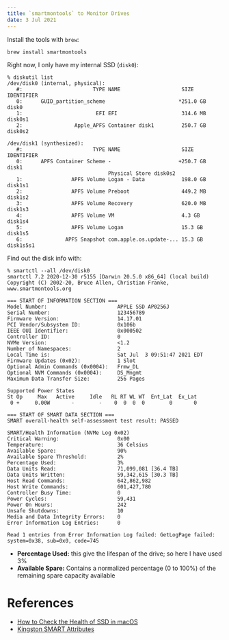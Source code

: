```yaml
---
title: `smartmontools` to Monitor Drives
date: 3 Jul 2021
---
```


Install the tools with `brew`:

```
brew install smartmontools
```

Right now, I only have my internal SSD (`disk0`):

```
% diskutil list
/dev/disk0 (internal, physical):
   #:                       TYPE NAME                    SIZE       IDENTIFIER
   0:      GUID_partition_scheme                        *251.0 GB   disk0
   1:                        EFI ⁨EFI⁩                     314.6 MB   disk0s1
   2:                 Apple_APFS ⁨Container disk1⁩         250.7 GB   disk0s2

/dev/disk1 (synthesized):
   #:                       TYPE NAME                    SIZE       IDENTIFIER
   0:      APFS Container Scheme -                      +250.7 GB   disk1
                                 Physical Store disk0s2
   1:                APFS Volume ⁨Logan - Data⁩            198.0 GB   disk1s1
   2:                APFS Volume ⁨Preboot⁩                 449.2 MB   disk1s2
   3:                APFS Volume ⁨Recovery⁩                620.0 MB   disk1s3
   4:                APFS Volume ⁨VM⁩                      4.3 GB     disk1s4
   5:                APFS Volume ⁨Logan⁩                   15.3 GB    disk1s5
   6:              APFS Snapshot ⁨com.apple.os.update-...⁩ 15.3 GB    disk1s5s1
```

Find out the disk info with:

```
% smartctl --all /dev/disk0
smartctl 7.2 2020-12-30 r5155 [Darwin 20.5.0 x86_64] (local build)
Copyright (C) 2002-20, Bruce Allen, Christian Franke, www.smartmontools.org

=== START OF INFORMATION SECTION ===
Model Number:                       APPLE SSD AP0256J
Serial Number:                      123456789
Firmware Version:                   14.17.01
PCI Vendor/Subsystem ID:            0x106b
IEEE OUI Identifier:                0x000502
Controller ID:                      0
NVMe Version:                       <1.2
Number of Namespaces:               2
Local Time is:                      Sat Jul  3 09:51:47 2021 EDT
Firmware Updates (0x02):            1 Slot
Optional Admin Commands (0x0004):   Frmw_DL
Optional NVM Commands (0x0004):     DS_Mngmt
Maximum Data Transfer Size:         256 Pages

Supported Power States
St Op     Max   Active     Idle   RL RT WL WT  Ent_Lat  Ex_Lat
 0 +     0.00W       -        -    0  0  0  0        0       0

=== START OF SMART DATA SECTION ===
SMART overall-health self-assessment test result: PASSED

SMART/Health Information (NVMe Log 0x02)
Critical Warning:                   0x00
Temperature:                        36 Celsius
Available Spare:                    90%
Available Spare Threshold:          2%
Percentage Used:                    3%
Data Units Read:                    71,099,081 [36.4 TB]
Data Units Written:                 59,342,615 [30.3 TB]
Host Read Commands:                 642,862,982
Host Write Commands:                601,427,780
Controller Busy Time:               0
Power Cycles:                       59,431
Power On Hours:                     242
Unsafe Shutdowns:                   10
Media and Data Integrity Errors:    0
Error Information Log Entries:      0

Read 1 entries from Error Information Log failed: GetLogPage failed: system=0x38, sub=0x0, code=745
```

- **Percentage Used:** this give the lifespan of the drive; so here I have used 3%
- **Available Spare:** Contains a normalized percentage (0 to 100%) of the remaining spare capacity available

# References

- [How to Check the Health of SSD in macOS](https://www.maketecheasier.com/check-ssd-health-macos/)
- [Kingston SMART Attributes](https://media.kingston.com/support/downloads/MKP_521.6_SMART-DCP1000_attribute.pdf)
